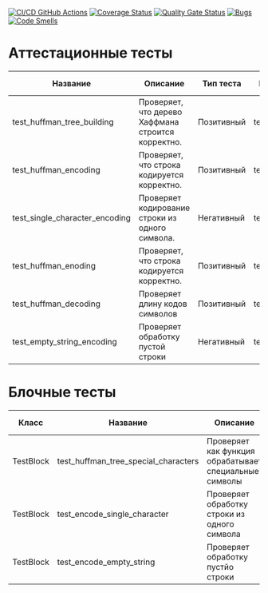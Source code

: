 [![CI/CD GitHub Actions](https://github.com/pollyaana/testingSoftware2/actions/workflows/testing.yml/badge.svg)](https://github.com/pollyaana/testingSoftware2/actions/workflows/testing.yml)
[![Coverage Status](https://coveralls.io/repos/github/pollyaana/testingSoftware2/badge.svg)](https://coveralls.io/github/pollyaana/testingSoftware2)
[![Quality Gate Status](https://sonarcloud.io/api/project_badges/measure?project=pollyaana_testingSoftware2&metric=alert_status)](https://sonarcloud.io/summary/new_code?id=pollyaana_testingSoftware2)
[![Bugs](https://sonarcloud.io/api/project_badges/measure?project=pollyaana_testingSoftware2&metric=bugs)](https://sonarcloud.io/summary/new_code?id=pollyaana_testingSoftware2)
[![Code Smells](https://sonarcloud.io/api/project_badges/measure?project=pollyaana_testingSoftware2&metric=code_smells)](https://sonarcloud.io/summary/new_code?id=pollyaana_testingSoftware2)

# Аттестационные тесты #
| Название                       | Описание                                                                                                     | Тип теста  | Входные данные          | Ожидаемый результат                                                                                                                                                                                                                                                                                                                                                          |
|--------------------------------|--------------------------------------------------------------------------------------------------------------|------------|-------------------------|------------------------------------------------------------------------------------------------------------------------------------------------------------------------------------------------------------------------------------------------------------------------------------------------------------------------------------------------------------------------------|
| test_huffman_tree_building     | Проверяет, что дерево Хаффмана строится корректно.            | Позитивный | test_string="aabbcc"    | True |
| test_huffman_encoding   | Проверяет, что строка кодируется корректно.            | Позитивный| test_string="aabbcc"        | True
| test_single_character_encoding   | Проверяет кодирование строки из одного символа.             | Негативный | test_string="a"        | True
| test_huffman_enoding   | Проверяет, что строка кодируется корректно.            | Позитивный| test_string="aabbcc"        | True
| test_huffman_decoding   | Проверяет длину кодов символов           | Позитивный | test_string="aabbcc"        | True
| test_empty_string_encoding   | Проверяет обработку пустой строки        | Негативный | test_string=""        | True

# Блочные тесты #
| Класс          | Название                              | Описание                                                                                                               | Тип теста     | Входные данные                                                                    | Ожидаемый результат                     |
|----------------|---------------------------------------|------------------------------------------------------------------------------------------------------------------------|---------------|-----------------------------------------------------------------------------------|-----------------------------------------|
| TestBlock  | test_huffman_tree_special_characters              | Проверяет как функция обрабатывает специальные символы                        | негативный    | input_string = "!@#$%^&*()"<br/> True
| TestBlock  | test_encode_single_character                     | Проверяет обработку строки из одного символа                                                | негативный    | test_string="a | True <br/> 1                      |
| TestBlock  | test_encode_empty_string            | Проверяет обработку пустйо строки                                      | негативный    |  test_string="" <br/> True                        
